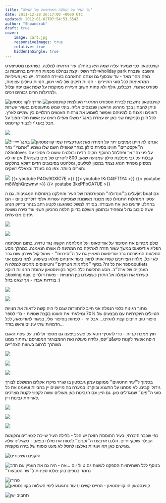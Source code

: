 ```yaml
---
title: "על העיר של המלכה והאודיסאה של הנמלה"
date: 2011-12-28 20:17:00 +0000 UTC
updated: 2012-01-02T07:54:53.354Z
author: "Shpandrak"
draft: true
cover:
    image: cart.jpg
    responsiveImages: true
    relative: true
    hiddenInSingle: true
---
```


קווינסטאון כפי שמעיד עליה שמה היא בהחלט עיר הראויה למלכה. כשהגענו מסטיוארט איילנד השליו קצת נבהלנו מכמות התיירים ברחובות ובholiday park וחשבנו שנברח מפה מהר מאד - עד שבסוף גם אנחנו התאהבנו בעיירה החמודה. יש כאן פעילויות המתאימות לכל סוגי התיירים - חנויות תיקים של לואי ויטון, חנויות טיולים עצומות, ספורט אתגרי, רכבלים, גולף ולא פחות חשוב העיירה ממוקמת על שפת אגם יפה וצלול ולמרגלות הרים גבוהים ויפים.

![](AVvXsEi2lg5NEYtcu9-al6FPjPYULgij9hZ65y9bstiIa-Xj8SqVVSJ91ElEXO4lp_70TloNRa9xc8cgsdQIhWZhE8nstAakZkSRQKwtpi-BKg2vHrYn62ylIpqahpR5gO0DV4KaPTck-hTW2l6k.jpg "הדרך לקווינסטאון")
![](AVvXsEjl1guMuFcSMkwbQUQPreu3I3AGYDp6_MKgETwpYOjZB5Mvj-4hKCH1gjOte_LFDpzwlSCmSW5M3jt1FoC7vg7Qv7S42fnEkZumuRt6BYa1maMJhp2kctQ9ho3CQcU0IIdJKYxoQn3q4_Al.jpg "קווינסטאון")
קווינסטאון נחשבת לבירת הספורט האתגרי העולמית וניתן להבחין בכך מהרגע הראשון שנכנסים אליה. בימי שמש מתעופפים באוויר עשרות דאונים ומצנחים למיניהם ואפשר לשמוע את צרחות האנשים התלויים בין שמיים לארץ. לכל דוכן נקניקיות שני כאן יש עמדת באנג׳י משלו ואפילו ראינו עץ אשוח תלוי הפוך על חבל באנג׳י לכבוד קריסמס.

![](AVvXsEg8TeeSFHyY8VN7i8zxi6aD4wlK6KgkKgzrkrPaxdC18Xu3V1SAvoItm_FzGDG-U0KhtQhSlBKxy3pVQP24Xlgl86oLlFxx9vyg-miigH3K4OwG_uC2FHYMEznm7up3Eu0HkfTn_mBtzPxj.jpg)

![](AVvXsEgRq7hu_y3W335cBEhHMCQ1Ub-9UdZXBMCnpDhUCw2CMcynPvZ0fJ0dAfNVs-zWhAZHeSD6DiXk0mWPtdRA0ujCVWUdDN60rMefl50jfXj0F0ncBq9boph2yMgGU3Yz3lPzKB2TZ_pHx6l3.jpg "!באנג׳ייייייי")
![](AVvXsEgtENeAgwqe0dqextnsrP7q1lEdS_CS_Zt3D3pYmmchUyaK32umTxabTpRwtZpCpG1UTYOwun0D2NpjifgxZFfixU71ktkSWMup5O-bQdKJTHQ9bOpBiEkIzBmycwwSwKaHaDeFT3s5baps.jpg "שמי קווינסטאון")
אנחנו לא היינו אמיצים יתר על המידה ואת אטרקציית ה״אקסטרים״ חווינו בסירת סילון בנהר שאפילו השם שלו נשמע ״אתגרי״ נהר הShotover. על פני נהר צר ופתלתל המוקף צוקים חדים ובולטים שועט לו פסיכי עם קבלות על גבי מפלצת סילון שמנועה שואב 800 ליטרים של מים בשניה(!) אם זה לא מספיק מפחיד הנהג נצמד במכוון לסלעים, ומלהטט בסיבובים חדים דווקא בחלקים הצרים ביותר. צפו בנו בעודד ובצאללי זועקים:

![](AVvXsEjZ07IU_QyYdA766HfzRml8vt3VVXWnO6RREvmZOSxQOwSYVA45FuCMIUMwooYvsCfsGOjgpcxNGU5slLUxBaPHC5HcAuZUQtVTB5Ab4lWajhoDPSEkwF1u0QtfDf1f9IZ9QGzpAo56AFi9.jpg)
{{< youtube P4Os9GXIC7E >}}
{{< youtube IKrG4tFT1Y4 >}}
{{< youtube m8WqhQrzwnw >}}
{{< youtube 3kxPFbOA7UE >}}

עלינו ב״גונדולה״ המפורסמת של העיר והחלקנו במזחלות המגניבות. גם הjet boat וגם עסקי המזחלות התנהלו כמו מכונה משומנת שמפיקה עשרות אלפי דולרים ביום - הם בהחלט יודעים כאן את העבודה. בסירה למשל כשהגענו לקטע רחב בנהר בדיוק הנהג עשה סיבוב גדול ומפחיד ובתזמון מושלם בדיוק חלפה מהכיוון השני עוד סירה נושאת יפנים מבועתים.

![](cart.jpg)

![](AVvXsEhDH8puDtCHG61e0FZq_tZY09z6NoqXG-GeWMQC_UoAI4zacu4YavbGrbO_OkVza68iPu1p2xYqrWubU1hRrb7kVEKITlHB-S84mROkZFEyqtOcwAKj-zxEjsUoSib0aURr44zuaTYo5c5-.jpg)

כולם מכירים את הסיפור על אודיסאוס ועל המלחמה הקשה נגד טרויה. בתום המלחמה הפליג אודיסאוס במשך עשור חזרה לאתיקה בה המתינה לו אשתו הנאמנה. במהלך מסע התלאות המפורסם גבר אודיסאוס האמיץ גם על ה״סירנות״ - שמול קול שירתן שום גבר לא יוכל. מלחיו הצייתנים קשרו אותו לתורן בעוד אוזניהם מולאו בשעווה. למה בעצם אני מספר את כל זה? בסוף ״מלחמות הטרקים״ והטיפוסים מחכים לנמלה הoutlets הענקיים של ארה״ב. מסע התלאות כלל ביקור בקווינסטאון עמוסת החנויות דווקא בboxing day. קשרתי את הנמלה אל התורן כשצעדנו בין החנויות - מאות דולרים בודדות אבדו - אך יצאנו בזול :)

![](AVvXsEj_20PNz6XOttNHj_WWZIkHNsEUOnYByG9Iqx6QbHvu9W2fT2IkGJB4kfkMVvb5lWHeMuc6CioVdC9dBBJlNWgqoEWRTrGA_i5-wKl1_HZFS_hDQzeiQtbq4gH_FalGWoOcddPzW303m6J2.jpg)

![](AVvXsEj3S2H6WCi_kVP4B65T4z8lZD1GMYnCcf65iqreVeVqIu3CUpwKTR3bz3FogzXbIAovLlstNYdK8vPK9mXIGiLKY37UmTG101hWTAndaM11e4_shjxg3SCTkwX3epZf2TRA1QcaT628S1mx.jpg)

מתוך הגינות כלפי הנמלה אני חייב להתוודות שגם לי היה קשה לראות את חנויות הטיולים היוקרתיות עם מבצעים של 70% ומילאתי את האוטו בקצת שטויות - כדי לספר סיפור טוב חייבים קצת להגזים... אבל היי - לפחות בסיפור שלי, בניגוד לאודיסאה, לכל הדמויות שתי עיניים וראש בודד...

חוץ ממכת קניות - כדי להוסיף חטא על פשע ביצענו גם מספר זלילות. על שפת האגם היפה אפשר לקנות פיש&amp;צ׳יפס, גלידה מעולה ואת ההמבורגר המפורסם שהתור ממנו משתרך לרחוב בשעות הצהריים

![](AVvXsEj9wea-K82-np2DRdM3ML7cIsuJOnlghtEgRqYfMvP80iUOS8EiUGdBQMJ35uNclaQFuD5y7xtqIWi0pQ24B6onZ9AF1PuyZDEDWjkYSDGWOGDZ-NBkdRx3vc3kNIY02EFs4WksuYFl7Xr8.jpg)

![](AVvXsEiC3ZLmvNtuZHABz3QGpbqRRM2FvzyJ4ZRhtZB7bzeMu31tDePh4BtyHYkWCtwMhWJpF54xWAyNnlS47WsCPKRlgEe-B-0FDoaKr7fnJa-a9pFS3vMbvaImzd-cXb32eLkI_vGlSWmngt2J.jpg)

![](Photo-Dec-26,-2011-4:23-AM.jpg)

בסמוך ל״עיר החטאים״ ממוקם עמק גיבסטון בו שורר מיקרו אקלים המושלם לצורך גידול יקבים. לא פסחנו על התענוג וביקרנו במערה בה מיישנים יין בחביות וטעמנו את כל סוגי ה״פינו״ שמגדלים כאן. גם היין וגם הגבינות כאן מעולים ושווה לקפוץ לקנות מצרכים לארוחת גבינות ויין.

![](AVvXsEgJh2vZg287fMrrKpe7ZnLJBPRZDScqHsbRShwlsaQiF0jfyoIhXmP-GiCt3OzRcqx4FZnKwfQGz26kVmCaTZSy8-KY2CNpJm3L0UIm7Q-ys8_vHfH1gMcnJidYQYVF2TD-gofPDpq2-tLw.jpg)

![](AVvXsEg7Mpqf92w8SOP6SmNdKwI7XpdLkweBy_-cYjmL0IjSNFL2JKvRVV55G99NYgt2paIFZmkogefc0GpF5suSzFr1Jp4WmIYRhhr0lgdZpcRQzTuITsr69ri1x6Li-bAlJ1BHNHP_u7TmuWO-.jpg)

![](AVvXsEjn3S-KjnVSulhN7o9tVDXhAHeMbM_Aj3hM6HaNcosLtj456iDBHQUhz0uEbEOUM-9xqFnbxFfZl8-pRhKmr3ouUyM4BwV3JzdRQ8Z4L3kTTQQiaGK7XgxK24T1ZF_k9dPd_jGxuOP9cdYF.jpg)

כפי שכבר הזכרתי, בעיר התוססת הזאת יש הכל - בלילה העיר שייכת לצעירים ומקומות הבילוי שוקקי חיים. הלכנו ארבעת ה״זקנים״ לנסות את מזלנו בפאב - כשגילינו שלא מגישים כאן תה ועוגיות נאלצנו לחסל לא מעט כוסות של בירה מקומית.

![](AVvXsEijqrhSeVIFMwW9XofnCilnCKVXt4a1ZlLRiU4JzuuNwN_Vpwx0SBNuZp6bV25XslrF6NQ6BGft4SqhfhUf_M8Bx8f9XD4Dd2_a0lU3pFhu3rdKmPaloc7YH7vgLILSJ524NlX_Pf6n-8UL.jpg "הזקנים השיכורים")

![](Photo-Dec-27,-2011-12:13-AM.jpg "אה - היה גם את העניין עם הדב...")
בנוסף לכל השחיתויות הספקנו לעשות גם טיול יום נחמד בנופים בהן צולמו סצינות ל״שר הטבעות״

![](AVvXsEgC70WD7SYHAkZPEtn8UhcGN1GrwD1RDlkXuNNr3L6SpueYt-VZ7qiLqJ85YAlt_MPyvH72ULaxv9RiH-ngptvoWhaT6IQ4ZXBoIidLmm69pGwlBLl1ZcTG03d0VYekVsWSoIATnR1Eipm7.jpg "פרודו")
![](AVvXsEjSAuMDaslIsRnZPuiD5KlKFesWXhy9M3Ip4L364gDZ6tjHI1Z-zvqVkQ8QRDKPE00qS8K_t248ExIQxBOlUSw4iJQ3VgtmOHeVksy5PKjnR0bIo29jGf328-3GUfhXI0XDGvxs6OVTJfrw.jpg "קווינסטאון הו קווינסטאון - החיים קשים :) עוד נתגעגע לימי השלווה בקווינסטאון")



![](AVvXsEizqbe3XWOLmj7ZOW5EW9nhfkAm7KWC3X8e8dvohWC_1MUz-Z6QBQ6-GXUDlk30j3BanhapzvJCVCQc3SKvWrtuJ3umXtlgRkVPPTXu3OZYGRB9VfnkTBjThvO_bk1JyfZumsZ2cSrb99OX.jpg "תחביב ישן")
